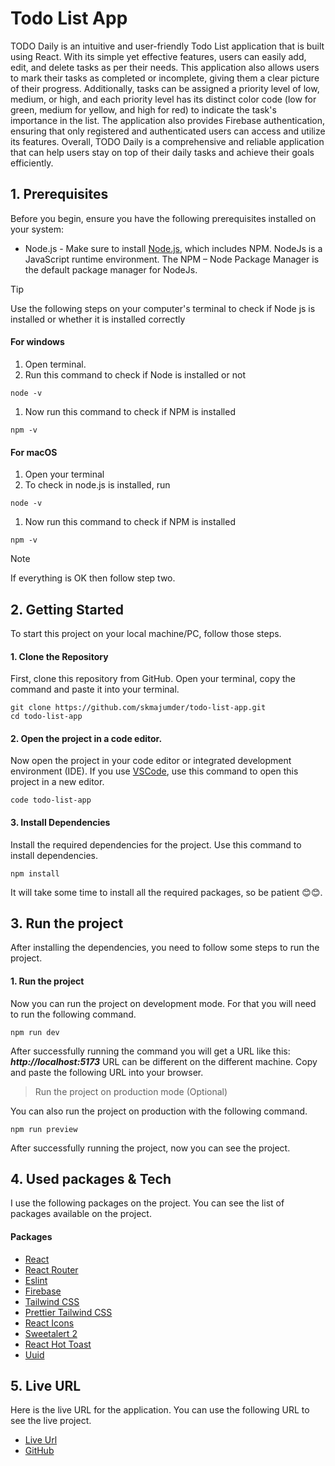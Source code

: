 # Todo List App

TODO Daily is an intuitive and user-friendly Todo List application that is built using React. With its simple yet effective features, users can easily add, edit, and delete tasks as per their needs. This application also allows users to mark their tasks as completed or incomplete, giving them a clear picture of their progress. Additionally, tasks can be assigned a priority level of low, medium, or high, and each priority level has its distinct color code (low for green, medium for yellow, and high for red) to indicate the task's importance in the list. The application also provides Firebase authentication, ensuring that only registered and authenticated users can access and utilize its features. Overall, TODO Daily is a comprehensive and reliable application that can help users stay on top of their daily tasks and achieve their goals efficiently.

## 1. Prerequisites

Before you begin, ensure you have the following prerequisites installed on your system:

- Node.js - Make sure to install [Node.js](https://nodejs.org/en), which includes NPM. NodeJs is a JavaScript runtime environment. The NPM – Node Package Manager is the default package manager for NodeJs.

> [!TIP]
> Use the following steps on your computer's terminal to check if Node js is installed or whether it is installed correctly

#### For windows

1. Open terminal.
1. Run this command to check if Node is installed or not

```
node -v
```

1. Now run this command to check if NPM is installed

```
npm -v
```

#### For macOS

1. Open your terminal
1. To check in node.js is installed, run

```
node -v
```

1. Now run this command to check if NPM is installed

```
npm -v
```

> [!NOTE]
> If everything is OK then follow step two.

## 2. Getting Started

To start this project on your local machine/PC, follow those steps.

#### 1. Clone the Repository

First, clone this repository from GitHub. Open your terminal, copy the command and paste it into your terminal.

```
git clone https://github.com/skmajumder/todo-list-app.git
cd todo-list-app
```

#### 2. Open the project in a code editor.

Now open the project in your code editor or integrated development environment (IDE). If you use [VSCode](https://code.visualstudio.com/download), use this command to open this project in a new editor.

```
code todo-list-app
```

#### 3. Install Dependencies

Install the required dependencies for the project. Use this command to install dependencies.

```
npm install
```

It will take some time to install all the required packages, so be patient 😊😊.

## 3. Run the project

After installing the dependencies, you need to follow some steps to run the project.

#### 1. Run the project

Now you can run the project on development mode. For that you will need to run the following command.

```
npm run dev
```

After successfully running the command you will get a URL like this: **_http://localhost:5173_** URL can be different on the different machine. Copy and paste the following URL into your browser.

> Run the project on production mode (Optional)

You can also run the project on production with the following command.

```
npm run preview
```

After successfully running the project, now you can see the project.

## 4. Used packages & Tech

I use the following packages on the project. You can see the list of packages available on the project.

#### Packages

- [React](https://react.dev)
- [React Router](https://reactrouter.com/en/main/start/tutorial)
- [Eslint](https://eslint.org)
- [Firebase](https://www.npmjs.com/package/firebase)
- [Tailwind CSS](https://tailwindcss.com/docs/guides/vite)
- [Prettier Tailwind CSS](https://github.com/tailwindlabs/prettier-plugin-tailwindcss)
- [React Icons](https://www.npmjs.com/package/react-icons)
- [Sweetalert 2](https://sweetalert2.github.io/)
- [React Hot Toast](https://react-hot-toast.com/)
- [Uuid](https://www.npmjs.com/package/uuid)

## 5. Live URL

Here is the live URL for the application. You can use the following URL to see the live project.

- [Live Url](https://todo-app-e4946.web.app/)
- [GitHub](https://github.com/skmajumder/todo-list-app)
